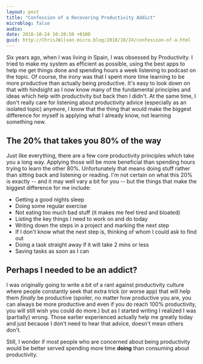 ```yaml
---
layout: post
title: "Confession of a Recovering Productivity Addict"
microblog: false
audio: 
date: 2018-10-24 10:20:50 +0100
guid: http://ChrisJWilson.micro.blog/2018/10/24/confession-of-a.html
---
```

Six years ago, when I was living in Spain, I was obsessed by Productivity. I tried to make my system as efficient as possible, using the best apps to help me get things done and spending hours a week listening to podcast on the topic. 
Of course, the irony was that I spent more time learning to be more productive than actually being productive. It's easy to look down on that with hindsight as I now know many of the fundamental principles and ideas which help with productivity but back then I didn't. At the same time, I don't really care for listening about productivity advice (especially as an isolated topic) anymore, I know that the thing that would make the biggest difference for myself is applying what I already know, not learning something new. 

## The 20% that takes you 80% of the way
Just like everything, there are a few core productivity principles which take you a long way. Applying those will be more beneficial than spending hours trying to learn the other 80%. Unfortunately that means doing stuff rather than sitting back and listening or reading. I'm not certain on what this 20% is exactly  -- and it may well vary a bit for you -- but the things that make the biggest difference for me include:
- Getting a good nights sleep
- Doing some regular exercise 
- Not eating too much bad stuff (it makes me feel tired and bloated)
- Listing the key things I need to work on and do today
- Writing down the steps in a project and marking the next step
- If I don't know what the next step is, thinking of whom I could ask to find out
- Doing a task straight away if it will take 2 mins or less
- Saving tasks as soon as I can

## Perhaps I needed to be an addict?
I was originally going to write a bit of a rant against productivity culture where people constantly seek that extra trick (or worse app) that will help them _finally_ be productive (spoiler, no matter how productive you are, you can always be more productive and even if you do reach 100% productivity, you will still wish you could do more.) but as I started writing I realized I was (partially) wrong. Those earlier experienced actually help me greatly today and just because I don't need to hear that advice, doesn't mean others don't. 

Still, I wonder if most people who are concerned about being productivity would be better served spending more time **doing** than consuming about productivity. 
